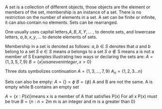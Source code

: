 A set is a collection of different objects, those objects are the element or members of the set, membership is an instance of a set. There is no restriction on the number of elements in a set. A set can be finite or infinite, it can also contain no elements. 
Sets can be rearranged. 

One usually uses capital letters,$A, B, X, Y, . . .$ , to denote sets, and lowercase letters, $a, b, x, y, . . .$ to denote elements of sets.

Membership in a set is denoted as follows:
$a, b ∈ S$ denotes that $a$ and $b$ belong to a set $S$
$a\in S$ means $a$ belongs to a set $S$
$a \notin \text{S means a is not a member of S}$
Examples illustrating two ways or declaring the sets are:
$A = \{1, 3, 5, 7, 9\}$
$B = \{x | x is an even integer, x > 0\}$

Three  dots symbolizes continuation
$A = \{1, 3,..., 7, 9\}$
$A_n = \{1, 2,3... n\}$ 

Sets can also be empty:
$A = \{ \} = \phi$
$B = \{\phi\}$
$\text{A and B are not the same. A is empty while B contains an empty se}t$

$A = \{x: P(x)\} \text{means x is a member of A that satisfies P(x) For all x P(x) must be true}$ 
$B = \{n:n=2 \text{m m is an integer and m is a greater than 0}\}$